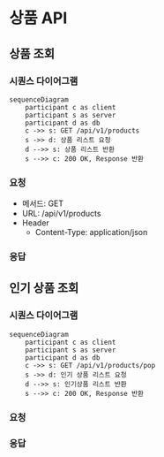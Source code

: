 # 상품 API
## 상품 조회 
### 시퀀스 다이어그램
```mermaid
sequenceDiagram
    participant c as client
    participant s as server
    participant d as db
    c ->> s: GET /api/v1/products
    s ->> d: 상품 리스트 요청
    d -->> s: 상품 리스트 반환
    s -->> c: 200 OK, Response 반환
```
### 요청
- 메서드: GET
- URL: /api/v1/products
- Header
  - Content-Type: application/json
### 응답


## 인기 상품 조회
### 시퀀스 다이어그램
```mermaid
sequenceDiagram
    participant c as client
    participant s as server
    participant d as db
    c ->> s: GET /api/v1/products/pop
    s ->> d: 인기 상품 리스트 요청
    d -->> s: 인기상품 리스트 반환
    s -->> c: 200 OK, Response 반환
```
### 요청

### 응답